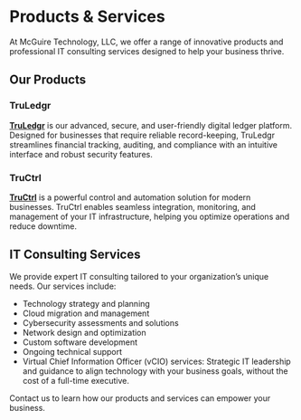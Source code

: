 # Products & Services

At McGuire Technology, LLC, we offer a range of innovative products and professional IT consulting services designed to help your business thrive.

## Our Products

### TruLedgr
[**TruLedgr**](https://truledgr.app) is our advanced, secure, and user-friendly digital ledger platform. Designed for businesses that require reliable record-keeping, TruLedgr streamlines financial tracking, auditing, and compliance with an intuitive interface and robust security features.

### TruCtrl
[**TruCtrl**](https://tructrl.app) is a powerful control and automation solution for modern businesses. TruCtrl enables seamless integration, monitoring, and management of your IT infrastructure, helping you optimize operations and reduce downtime.

## IT Consulting Services

We provide expert IT consulting tailored to your organization’s unique needs. Our services include:

- Technology strategy and planning
- Cloud migration and management
- Cybersecurity assessments and solutions
- Network design and optimization
- Custom software development
- Ongoing technical support
- Virtual Chief Information Officer (vCIO) services: Strategic IT leadership and guidance to align technology with your business goals, without the cost of a full-time executive.

Contact us to learn how our products and services can empower your business.
